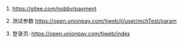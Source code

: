 1. https://gitee.com/nobby/payment

2. 测试参数  https://open.unionpay.com/tjweb/ij/user/mchTest/param

3. 登录页:  https://open.unionpay.com/tjweb/index
